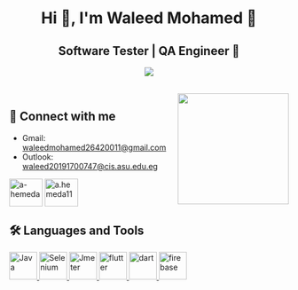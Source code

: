 <h1 align="center">Hi 👋, I'm Waleed Mohamed 👑</h1>
<h2 align="center">Software Tester | QA Engineer 💎</h2>
<p align="center"> <img src="https://readme-typing-svg.herokuapp.com?lines=Welcome,+Let's+follow+each+other+💖" /> </p>
<br>
<img align="right" src="https://user-images.githubusercontent.com/63050133/156676671-d5b2e362-97d4-4404-9447-dd71ddfea82f.gif" width = 200px/>


## 📩 Connect with me
- Gmail: waleedmohamed26420011@gmail.com
- Outlook: waleed20191700747@cis.asu.edu.eg
<p align="left">

<a href="https://www.linkedin.com/in/waleed-mohamed-a460511b9/" target="blank"><img align="center" src="https://raw.githubusercontent.com/rahuldkjain/github-profile-readme-generator/master/src/images/icons/Social/linked-in-alt.svg" alt="a-hemeda" height="50" width="60" /></a>
<a href="https://www.facebook.com/waleed.mohamed.96742277/" target="blank"><img align="center" src="https://raw.githubusercontent.com/rahuldkjain/github-profile-readme-generator/master/src/images/icons/Social/facebook.svg" alt="a.hemeda11" height="50" width="60" /></a>
</p>

## 🛠 Languages and Tools
<a href="https://www.java.com/en/" target="_blank" rel="noreferrer"> <img src="https://upload.wikimedia.org/wikipedia/de/e/e1/Java-Logo.svg" alt="Java" width="50" height="50"/> </a> 
<a href="https://www.selenium.dev/" target="_blank" rel="noreferrer"> <img src="https://www.svgrepo.com/show/354321/selenium.svg" alt="Selenium" width="50" height="50"/> </a> 
<a href="https://jmeter.apache.org/" target="_blank" rel="noreferrer"> <img src="https://jmeter.apache.org/images/jmeter_square.svg" alt="Jmeter" width="50" height="50"/> </a> 
<a href="https://flutter.dev" target="_blank" rel="noreferrer"> <img src="https://www.vectorlogo.zone/logos/flutterio/flutterio-icon.svg" alt="flutter" width="50" height="50"/> </a> <a href="https://dart.dev" target="_blank" rel="noreferrer"> <img src="https://www.vectorlogo.zone/logos/dartlang/dartlang-icon.svg" alt="dart" width="50" height="50"/> </a> <a href="https://firebase.google.com/" target="_blank" rel="noreferrer"> <img src="https://www.vectorlogo.zone/logos/firebase/firebase-icon.svg" alt="firebase" width="50" height="50"/> </a></p>


